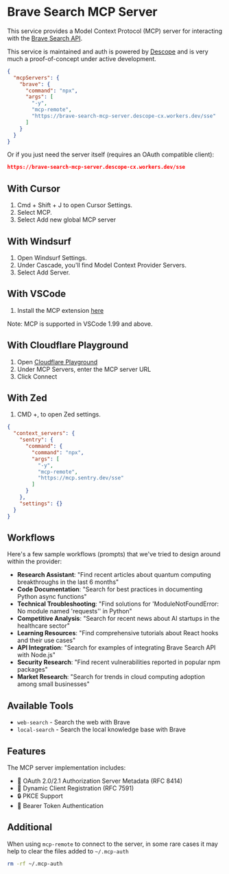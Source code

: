 # Brave Search MCP Server

This service provides a Model Context Protocol (MCP) server for interacting with the [Brave Search API](https://brave.com/search/api/).

This service is maintained and auth is powered by [Descope](https://www.descope.com/) and is very much a proof-of-concept under active development.

```json
{
  "mcpServers": {
    "brave": {
      "command": "npx",
      "args": [
        "-y",
        "mcp-remote",
        "https://brave-search-mcp-server.descope-cx.workers.dev/sse"
      ]
    }
  }
}
```

Or if you just need the server itself (requires an OAuth compatible client):

```json
https://brave-search-mcp-server.descope-cx.workers.dev/sse
```

## With Cursor

1. Cmd + Shift + J to open Cursor Settings.
2. Select MCP.
3. Select Add new global MCP server

## With Windsurf

1. Open Windsurf Settings.
2. Under Cascade, you'll find Model Context Provider Servers.
3. Select Add Server.

## With VSCode

1. Install the MCP extension [here](vscode:mcp/install?name=Sentry&type=sse&url=https%3A%2F%2Fmcp.sentry.dev%2Fsse)

Note: MCP is supported in VSCode 1.99 and above.

## With Cloudflare Playground

1. Open [Cloudflare Playground](https://playground.ai.cloudflare.com/)
2. Under MCP Servers, enter the MCP server URL
3. Click Connect

## With Zed

1. CMD +, to open Zed settings.

```json
{
  "context_servers": {
    "sentry": {
      "command": {
        "command": "npx",
        "args": [
          "-y",
          "mcp-remote",
          "https://mcp.sentry.dev/sse"
        ]
      }
    },
    "settings": {}
  }
}
```

## Workflows

Here's a few sample workflows (prompts) that we've tried to design around within the provider:

- **Research Assistant**: "Find recent articles about quantum computing breakthroughs in the last 6 months"
- **Code Documentation**: "Search for best practices in documenting Python async functions"
- **Technical Troubleshooting**: "Find solutions for 'ModuleNotFoundError: No module named 'requests'' in Python"
- **Competitive Analysis**: "Search for recent news about AI startups in the healthcare sector"
- **Learning Resources**: "Find comprehensive tutorials about React hooks and their use cases"
- **API Integration**: "Search for examples of integrating Brave Search API with Node.js"
- **Security Research**: "Find recent vulnerabilities reported in popular npm packages"
- **Market Research**: "Search for trends in cloud computing adoption among small businesses"

## Available Tools

- `web-search` - Search the web with Brave
- `local-search` - Search the local knowledge base with Brave

## Features

The MCP server implementation includes:

- 🔐 OAuth 2.0/2.1 Authorization Server Metadata (RFC 8414)
- 🔑 Dynamic Client Registration (RFC 7591)
- 🔒 PKCE Support
- 📝 Bearer Token Authentication

## Additional

When using `mcp-remote` to connect to the server, in some rare cases it may help to clear the files added to `~/.mcp-auth`

```bash
rm -rf ~/.mcp-auth
```

